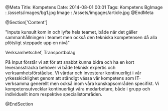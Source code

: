 @Meta
Title: Kompetens
Date: 2014-08-01 00:01
Tags: Kompetens
BgImage : /assets/images/bg1.jpg
Image : /assets/imgages/article.jpg
@EndMeta

@Section['Content']

"Inputs kunsult kom in och lyfte hela teamet, både när det gäller sammanhållningen i teamet men också den tekniska kompetensen då alla plötsligt steppade upp en nivå"
 
Verksamhetschef, Transportbolag
 
På Input förstår vi att
för att snabbt kunna bidra och ha en kort leveranssträcka behöver vi både teknisk expertis och verksamhetsförståelse. Vi vårdar och investerar kontinuerligt i vår yrkesskicklighet genom att ständigt vässa vår kompetens som IT-verksamma generellt men också inom våra kunskapsområden specifikt. Vi kompetensutvecklar kontinuerligt våra medarbetare, både i grupp och individuellt inom respektive specialistområden.

@EndSection